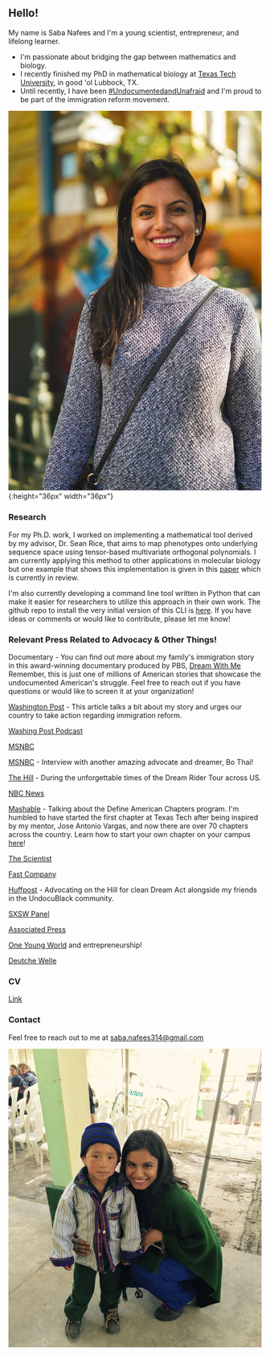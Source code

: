 ## Hello! 

My name is Saba Nafees and I'm a young scientist, entrepreneur, and lifelong learner.  
- I'm passionate about bridging the gap between mathematics and biology.
- I recently finished my PhD in mathematical biology at [Texas Tech University](http://www.ttu.edu/), in good 'ol Lubbock, TX.
- Until recently, I have been [#UndocumentedandUnafraid](http://dreamwithmemovie.com/) and I'm proud to be part of the immigration reform movement.
    
![Photo by Daniel Clayton](https://github.com/snafees/snafees.github.io/blob/master/headshot-byDaniel.jpg?raw=true){:height="36px" width="36px"}

### Research
For my Ph.D. work, I worked on implementing a mathematical tool derived by my advisor, Dr. Sean Rice, that aims to map phenotypes onto underlying sequence space using tensor-based multivariate orthogonal polynomials. I am currently applying this method to other applications in molecular biology but one example that shows this implementation is given in this [paper](https://www.biorxiv.org/content/10.1101/2020.04.24.059279v3) which is currently in review. 

I'm also currently developing a command line tool written in Python that can make it easier for researchers to utilize this approach in their own work. The github repo to install the very initial version of this CLI is [here](https://github.com/snafees/ortho_seqs). If you have ideas or comments or would like to contribute, please let me know! 

### Relevant Press Related to Advocacy & Other Things!

Documentary - You can find out more about my family's immigration story in this award-winning documentary produced by PBS, [Dream With Me](http://dreamwithmemovie.com/) Remember, this is just one of millions of American stories that showcase the undocumented American's struggle. Feel free to reach out if you have questions or would like to screen it at your organization!

[Washington Post](https://www.washingtonpost.com/news/posteverything/wp/2017/09/06/im-a-dreamer-i-hope-one-day-my-country-will-call-me-an-american-too/) - This article talks a bit about my story and urges our country to take action regarding immigration reform.

[Washing Post Podcast](https://www.washingtonpost.com/news/post-politics/wp/2017/09/08/what-does-trump-really-want-for-the-dreamers/) 

[MSNBC](http://www.msnbc.com/jose-diaz-balart/watch/daca-numbers-low-for-asian-american-students-443893315598)

[MSNBC](https://www.msnbc.com/jos--d-az-balart/watch/-this-is-where-my-american-journey-has-led--498883139606) - Interview with another amazing advocate and dreamer, Bo Thai!

[The Hill](https://thehill.com/blogs/congress-blog/civil-rights/249949-the-cost-of-freedom) - During the unforgettable times of the Dream Rider Tour across US.

[NBC News](https://www.nbcnews.com/news/asian-america/we-finally-feel-home-how-daca-has-changed-lives-across-n586681)

[Mashable](https://mashable.com/2015/10/15/define-american-college-chapters/#ZJAoAXCtlEq7) - Talking about the Define American Chapters program. I'm humbled to have started the first chapter at Texas Tech after being inspired by my mentor, Jose Antonio Vargas, and now there are over 70 chapters across the country. Learn how to start your own chapter on your campus [here](https://www.defineamerican.com/chapters)!

[The Scientist](https://www.the-scientist.com/daily-news/scientists-fear-daca-cancellation-30973) 

[Fast Company](https://www.fastcompany.com/40461832/whatever-trump-decides-on-daca-these-immigrant-innovators-will-find-a-way-to-keep-working)

[Huffpost](https://www.huffpost.com/entry/asian-american-black-activists-rally-immigration_n_5a26de2ee4b069df71fa2790) - Advocating on the Hill for clean Dream Act alongside my friends in the UndocuBlack community.

[SXSW Panel](https://schedule.sxsw.com/2017/events/PP62607) 

[Associated Press](https://www.bostonglobe.com/news/nation/2017/04/21/young-immigrant-dreamers-can-rest-easy-trump-says/lcxN9jJqY2P9kUuOJyuW8H/story.html)

[One Young World](https://www.oneyoungworld.com/news-item/meet-ambassador-who-helping-tibetan-people-settlements-india-and-nepal) and entrepreneurship! 

[Deutche Welle](https://www.dw.com/en/saba-nafees-us-immigration-system-is-broken/a-19355971)

### CV
[Link](https://drive.google.com/file/d/1UdMY8Hsb_dY4GAKUfcU9mxEYqhp9h2dQ/view?usp=sharing)

### Contact

Feel free to reach out to me at <saba.nafees314@gmail.com>

![During a medical mission in Guatemala with HELPS International](https://github.com/snafees/snafees.github.io/blob/master/Guate.JPG?raw=true)



